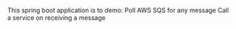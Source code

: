 This spring boot application is to demo:
Poll AWS SQS for any message
Call a service on receiving a message
